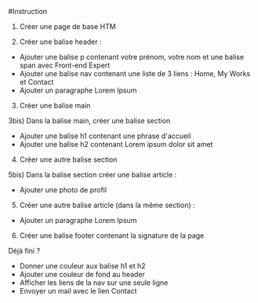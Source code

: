 #Instruction
1) Créer une page de base HTM

2) Créer une balise header :
- Ajouter une balise p contenant votre prénom, votre nom et une balise span avec Front-end Expert
- Ajouter une balise nav contenant une liste de 3 liens : Home, My Works et Contact
- Ajouter un paragraphe Lorem Ipsum


3) Créer une balise main

3bis) Dans la balise main, créer une balise section
- Ajouter une balise h1 contenant une phrase d'accueil
- Ajouter une balise h2 contenant Lorem ipsum dolor sit amet

4) Créer une autre balise section

5bis) Dans la balise section créer une balise article :
- Ajouter une photo de profil


5) Créer une autre balise article (dans la même section) :
- Ajouter un paragraphe Lorem Ipsum


6) Créer une balise footer contenant la signature de la page


Déjà fini ?
- Donner une couleur aux balise h1 et h2
- Ajouter une couleur de fond au header
- Afficher les liens de la nav sur une seule ligne
- Envoyer un mail avec le lien Contact
